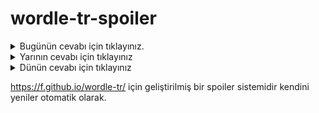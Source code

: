 # wordle-tr-spoiler

<details>
  <summary>Bugünün cevabı için tıklayınız.</summary>
  <br>
    <b> kanca </b>
</details>

<details>
  <summary>Yarının cevabı için tıklayınız</summary>
  <br>
   <b> değil </b>
</details>

<details>
  <summary>Dünün cevabı için tıklayınız </summary>
  <br>
  <b> enzim </b>
</details>

https://f.github.io/wordle-tr/ için geliştirilmiş bir spoiler sistemidir kendini yeniler otomatik olarak.

